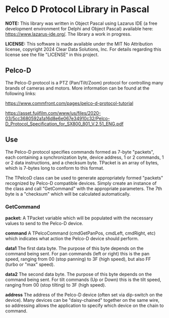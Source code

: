 # Pelco D Protocol Library in Pascal

**NOTE:** This library was written in Object Pascal using Lazarus IDE (a free development environment for Delphi and Object Pascal) available here: https://www.lazarus-ide.org/.  The library a work in progress.

**LICENSE:** This software is made available under the MIT No Attribution license, copyright 2024 Clear Data Solutions, Inc.  For details regarding this license see the file "LICENSE" in this project.

## Pelco-D

The Pelco-D protocol is a PTZ (Pan/Tilt/Zoom) protocol for controlling many brands of cameras and motors.  More information can be found at the following links:

https://www.commfront.com/pages/pelco-d-protocol-tutorial

https://asset.fujifilm.com/www/us/files/2020-03/5cc3680592a1a16d8e6e067e34910c32/Pelco-D_Protocol_Specification_for_SX800_801_V.2.51_ENG.pdf

## Use

The Pelco-D protocol specifies commands formed as 7-byte "packets", each containing a synchronization byte, device address, 1 or 2 commands, 1 or 2 data instructions, and a checksum byte.  TPacket is an array of bytes, which is 7-bytes long to conform to this format.

The TPelcoD class can be used to generate appropriately formed "packets" recognized by Pelco-D compatible devices.  Simply create an instance of the class and call "GetCommand" with the appropriate parameters.  The 7th byte is a "checksum" which will be calculated automatically.

### GetCommand 

**packet:** A TPacket variable which will be populated with the necessary values to send to the Pelco-D device.

**command** A TPelcoCommand (cmdGetPanPos, cmdLeft, cmdRight, etc) which indicates what action the Pelco-D device should perform.

**data1** The first data byte.  The purpose of this byte depends on the command being sent.  For pan commands (left or right) this is the pan speed, ranging from 00 (stop panning) to 3F (high speed), but also FF (turbo or "max" speed).

**data2** The second data byte.  The purpose of this byte depends on the command being sent.  For tilt commands (Up or Down) this is the tilt speed, ranging from 00 (stop tilting) to 3F (high speed).

**address** The address of the Pelco-D device (often set via dip-switch on the device).  Many devices can be "daisy-chained" together on the same wire, so addressing allows the application to specify which device on the chain to command.

 
